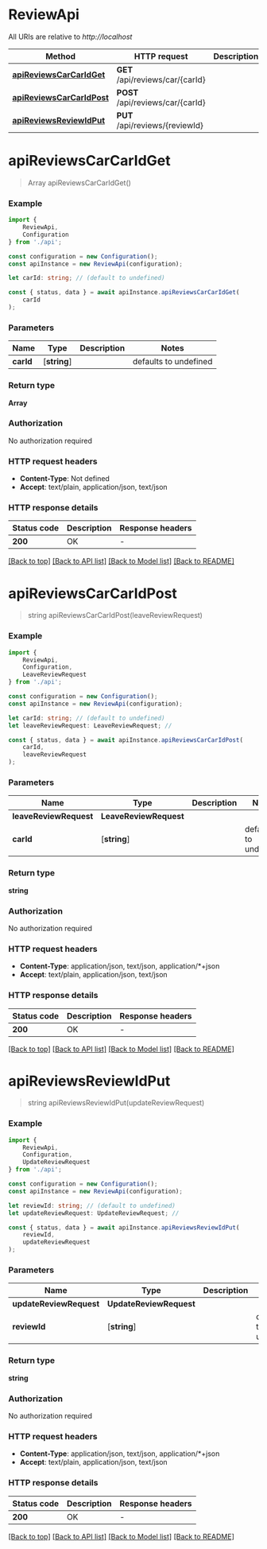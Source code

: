 # ReviewApi

All URIs are relative to *http://localhost*

|Method | HTTP request | Description|
|------------- | ------------- | -------------|
|[**apiReviewsCarCarIdGet**](#apireviewscarcaridget) | **GET** /api/reviews/car/{carId} | |
|[**apiReviewsCarCarIdPost**](#apireviewscarcaridpost) | **POST** /api/reviews/car/{carId} | |
|[**apiReviewsReviewIdPut**](#apireviewsreviewidput) | **PUT** /api/reviews/{reviewId} | |

# **apiReviewsCarCarIdGet**
> Array<ReviewDto> apiReviewsCarCarIdGet()


### Example

```typescript
import {
    ReviewApi,
    Configuration
} from './api';

const configuration = new Configuration();
const apiInstance = new ReviewApi(configuration);

let carId: string; // (default to undefined)

const { status, data } = await apiInstance.apiReviewsCarCarIdGet(
    carId
);
```

### Parameters

|Name | Type | Description  | Notes|
|------------- | ------------- | ------------- | -------------|
| **carId** | [**string**] |  | defaults to undefined|


### Return type

**Array<ReviewDto>**

### Authorization

No authorization required

### HTTP request headers

 - **Content-Type**: Not defined
 - **Accept**: text/plain, application/json, text/json


### HTTP response details
| Status code | Description | Response headers |
|-------------|-------------|------------------|
|**200** | OK |  -  |

[[Back to top]](#) [[Back to API list]](../README.md#documentation-for-api-endpoints) [[Back to Model list]](../README.md#documentation-for-models) [[Back to README]](../README.md)

# **apiReviewsCarCarIdPost**
> string apiReviewsCarCarIdPost(leaveReviewRequest)


### Example

```typescript
import {
    ReviewApi,
    Configuration,
    LeaveReviewRequest
} from './api';

const configuration = new Configuration();
const apiInstance = new ReviewApi(configuration);

let carId: string; // (default to undefined)
let leaveReviewRequest: LeaveReviewRequest; //

const { status, data } = await apiInstance.apiReviewsCarCarIdPost(
    carId,
    leaveReviewRequest
);
```

### Parameters

|Name | Type | Description  | Notes|
|------------- | ------------- | ------------- | -------------|
| **leaveReviewRequest** | **LeaveReviewRequest**|  | |
| **carId** | [**string**] |  | defaults to undefined|


### Return type

**string**

### Authorization

No authorization required

### HTTP request headers

 - **Content-Type**: application/json, text/json, application/*+json
 - **Accept**: text/plain, application/json, text/json


### HTTP response details
| Status code | Description | Response headers |
|-------------|-------------|------------------|
|**200** | OK |  -  |

[[Back to top]](#) [[Back to API list]](../README.md#documentation-for-api-endpoints) [[Back to Model list]](../README.md#documentation-for-models) [[Back to README]](../README.md)

# **apiReviewsReviewIdPut**
> string apiReviewsReviewIdPut(updateReviewRequest)


### Example

```typescript
import {
    ReviewApi,
    Configuration,
    UpdateReviewRequest
} from './api';

const configuration = new Configuration();
const apiInstance = new ReviewApi(configuration);

let reviewId: string; // (default to undefined)
let updateReviewRequest: UpdateReviewRequest; //

const { status, data } = await apiInstance.apiReviewsReviewIdPut(
    reviewId,
    updateReviewRequest
);
```

### Parameters

|Name | Type | Description  | Notes|
|------------- | ------------- | ------------- | -------------|
| **updateReviewRequest** | **UpdateReviewRequest**|  | |
| **reviewId** | [**string**] |  | defaults to undefined|


### Return type

**string**

### Authorization

No authorization required

### HTTP request headers

 - **Content-Type**: application/json, text/json, application/*+json
 - **Accept**: text/plain, application/json, text/json


### HTTP response details
| Status code | Description | Response headers |
|-------------|-------------|------------------|
|**200** | OK |  -  |

[[Back to top]](#) [[Back to API list]](../README.md#documentation-for-api-endpoints) [[Back to Model list]](../README.md#documentation-for-models) [[Back to README]](../README.md)

